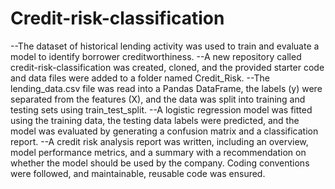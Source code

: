 # Credit-risk-classification
--The dataset of historical lending activity was used to train and evaluate a model to identify borrower creditworthiness.
--A new repository called credit-risk-classification was created, cloned, and the provided starter code and data files were added to a folder named Credit_Risk.
--The lending_data.csv file was read into a Pandas DataFrame, the labels (y) were separated from the features (X), and the data was split into training and testing sets using train_test_split.
--A logistic regression model was fitted using the training data, the testing data labels were predicted, and the model was evaluated by generating a confusion matrix and a classification report.
--A credit risk analysis report was written, including an overview, model performance metrics, and a summary with a recommendation on whether the model should be used by the company. Coding conventions were followed, and maintainable, reusable code was ensured.